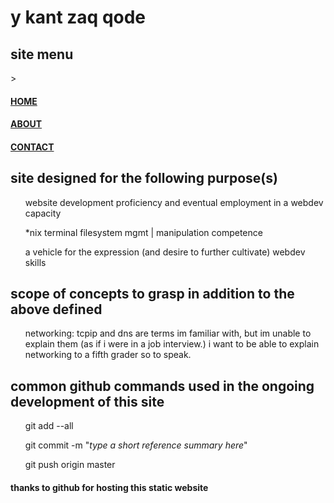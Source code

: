 <html>
<head>
	<title>HOME</title>
</head>
<body>
	<h1>y kant zaq qode</h1>
	<h2><b>site menu</b></h2>>
	<h4><a href="index.html">HOME</a></h4>
	<h4><a href="about.html">ABOUT</a></h4>
	<h4><a href="contact.html">CONTACT</a></h4>
	<h2>site designed for the following purpose(s)</h2>
			<ol>website development proficiency and eventual employment in a webdev capacity</ol>
			<ol>*nix terminal filesystem mgmt | manipulation competence</ol>
			<ol>a vehicle for the expression (and desire to further cultivate) webdev skills</ol>
	<h2>scope of concepts to grasp in addition to the above defined</h2>
			<ol>networking: tcpip and dns are terms im familiar with, but
			im unable to explain them (as if i were in a job interview.) i want
			to be able to explain networking to a fifth grader so to speak.</ol>
	<h2>common github commands used in the ongoing development of this site</h2>
			<ol>git add --all</ol>
			<ol>git commit -m "<i>type a short reference summary here</i>"</ol>
			<ol>git push origin master</ol>	
	<h4>thanks to github for hosting this static website</h4>
</body>
</html>
